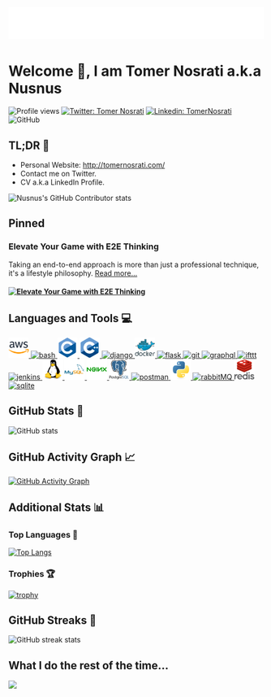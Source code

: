 <h1 align="center">
  <img src="https://raw.githubusercontent.com/nusnus/nusnus/master/name.svg" alt="Tomer Nosrati" />
</h1>

# Welcome 👋, I am Tomer Nosrati a.k.a Nusnus
![Profile views](https://komarev.com/ghpvc/?username=Nusnus&color=brightgreen)
[![Twitter: Tomer Nosrati](https://img.shields.io/twitter/follow/tomer_nosrati?style=social)](https://twitter.com/tomer_nosrati)
[![Linkedin: TomerNosrati](https://img.shields.io/badge/-TomerNosrati-blue?style=flat-square&logo=Linkedin&logoColor=white&link=https://www.linkedin.com/in/tomernosrati/)](https://www.linkedin.com/in/tomernosrati/)
<img alt="GitHub" src="https://img.shields.io/badge/dynamic/json?logo=github&label=GitHub+Followers&labelColor=282c34&color=181717&query=%24.data.totalSubs&url=https%3A%2F%2Fapi.spencerwoo.com%2Fsubstats%2F%3Fsource%3Dgithub%26queryKey%3Dnusnus&longCache=true"/>

## TL;DR 🍺
* Personal Website: http://tomernosrati.com/
* Contact me on Twitter.
* CV a.k.a LinkedIn Profile.

![Nusnus's GitHub Contributor stats](https://github-contributor-stats.vercel.app/api?username=Nusnus&theme=algolia)

## Pinned

### Elevate Your Game with E2E Thinking
Taking an end-to-end approach is more than just a professional technique, it's a lifestyle philosophy. [Read more...](https://www.linkedin.com/pulse/elevate-your-game-e2e-thinking-tomer-nosrati)

#### <a href="https://www.linkedin.com/pulse/elevate-your-game-e2e-thinking-tomer-nosrati"><img src="https://github.com/Nusnus/Nusnus/assets/4662342/c15882d9-a13d-4dce-9de4-1194336a654c" alt="Elevate Your Game with E2E Thinking" width="420"/></a>

## Languages and Tools 💻
<p align="left"> 
  <a href="https://aws.amazon.com" target="_blank" rel="noreferrer"> 
    <img src="https://raw.githubusercontent.com/devicons/devicon/master/icons/amazonwebservices/amazonwebservices-original-wordmark.svg" alt="aws" width="40" height="40"/> 
  </a> 
  <a href="https://www.gnu.org/software/bash/" target="_blank" rel="noreferrer"> 
    <img src="https://www.vectorlogo.zone/logos/gnu_bash/gnu_bash-icon.svg" alt="bash" width="40" height="40"/> 
  </a> 
  <a href="https://www.cprogramming.com/" target="_blank" rel="noreferrer"> 
    <img src="https://raw.githubusercontent.com/devicons/devicon/master/icons/c/c-original.svg" alt="c" width="40" height="40"/> 
  </a> 
  <a href="https://www.w3schools.com/cpp/" target="_blank" rel="noreferrer"> 
    <img src="https://raw.githubusercontent.com/devicons/devicon/master/icons/cplusplus/cplusplus-original.svg" alt="cplusplus" width="40" height="40"/> 
  </a>
  <a href="https://www.djangoproject.com/" target="_blank" rel="noreferrer"> 
    <img src="https://cdn.worldvectorlogo.com/logos/django.svg" alt="django" width="40" height="40"/> 
  </a>
  <a href="https://www.docker.com/" target="_blank" rel="noreferrer"> 
    <img src="https://raw.githubusercontent.com/devicons/devicon/master/icons/docker/docker-original-wordmark.svg" alt="docker" width="40" height="40"/> 
  </a> 
  <a href="https://flask.palletsprojects.com/" target="_blank" rel="noreferrer"> 
    <img src="https://www.vectorlogo.zone/logos/pocoo_flask/pocoo_flask-icon.svg" alt="flask" width="40" height="40"/> 
  </a> 
  <a href="https://git-scm.com/" target="_blank" rel="noreferrer"> 
    <img src="https://www.vectorlogo.zone/logos/git-scm/git-scm-icon.svg" alt="git" width="40" height="40"/> 
  </a> 
  <a href="https://graphql.org" target="_blank" rel="noreferrer"> 
    <img src="https://www.vectorlogo.zone/logos/graphql/graphql-icon.svg" alt="graphql" width="40" height="40"/> 
  </a> 
  <a href="https://ifttt.com/" target="_blank" rel="noreferrer"> <img src="https://www.vectorlogo.zone/logos/ifttt/ifttt-ar21.svg" alt="ifttt" width="40" height="40"/> 
  </a> 
  <a href="https://www.jenkins.io" target="_blank" rel="noreferrer"> 
    <img src="https://www.vectorlogo.zone/logos/jenkins/jenkins-icon.svg" alt="jenkins" width="40" height="40"/> 
  </a> 
  <a href="https://www.linux.org/" target="_blank" rel="noreferrer"> 
    <img src="https://raw.githubusercontent.com/devicons/devicon/master/icons/linux/linux-original.svg" alt="linux" width="40" height="40"/> 
  </a> 
  <a href="https://www.mysql.com/" target="_blank" rel="noreferrer"> 
    <img src="https://raw.githubusercontent.com/devicons/devicon/master/icons/mysql/mysql-original-wordmark.svg" alt="mysql" width="40" height="40"/> 
  </a> 
  <a href="https://www.nginx.com" target="_blank" rel="noreferrer"> 
    <img src="https://raw.githubusercontent.com/devicons/devicon/master/icons/nginx/nginx-original.svg" alt="nginx" width="40" height="40"/> 
  </a> 
  <a href="https://www.postgresql.org" target="_blank" rel="noreferrer"> 
    <img src="https://raw.githubusercontent.com/devicons/devicon/master/icons/postgresql/postgresql-original-wordmark.svg" alt="postgresql" width="40" height="40"/> 
  </a> 
  <a href="https://postman.com" target="_blank" rel="noreferrer"> 
    <img src="https://www.vectorlogo.zone/logos/getpostman/getpostman-icon.svg" alt="postman" width="40" height="40"/> 
  </a> 
  <a href="https://www.python.org" target="_blank" rel="noreferrer"> 
    <img src="https://raw.githubusercontent.com/devicons/devicon/master/icons/python/python-original.svg" alt="python" width="40" height="40"/> 
  </a> 
  <a href="https://www.rabbitmq.com" target="_blank" rel="noreferrer"> 
    <img src="https://www.vectorlogo.zone/logos/rabbitmq/rabbitmq-icon.svg" alt="rabbitMQ" width="40" height="40"/> 
  </a> 
  <a href="https://redis.io" target="_blank" rel="noreferrer"> 
    <img src="https://raw.githubusercontent.com/devicons/devicon/master/icons/redis/redis-original-wordmark.svg" alt="redis" width="40" height="40"/> 
  </a> 
  <a href="https://www.sqlite.org/" target="_blank" rel="noreferrer"> 
    <img src="https://www.vectorlogo.zone/logos/sqlite/sqlite-icon.svg" alt="sqlite" width="40" height="40"/> 
  </a> 
</p>

## GitHub Stats 👀
![GitHub stats](https://github-readme-stats.vercel.app/api?username=Nusnus&show_icons=true&hide=stars&count_private=true&show_icons=true&theme=algolia&border_radius=20)

## GitHub Activity Graph 📈
[![GitHub Activity Graph](https://github-readme-activity-graph.vercel.app/graph?username=Nusnus&theme=github-compact)](https://github.com/Nusnus/github-readme-activity-graph)

## Additional Stats 📊
### Top Languages 👅
[![Top Langs](https://github-readme-stats.vercel.app/api/top-langs/?username=Nusnus&layout=compact&show_icons=true&theme=algolia&border_radius=20)](https://github.com/anuraghazra/github-readme-stats)
### Trophies 🏆
[![trophy](https://github-profile-trophy.vercel.app/?username=Nusnus&count_private=true&theme=algolia&border_radius=20)](https://github.com/ryo-ma/github-profile-trophy)
## GitHub Streaks 🎳
![GitHub streak stats](https://github-readme-streak-stats.herokuapp.com/?user=Nusnus&count_private=true&theme=algolia&border_radius=20)

## What I do the rest of the time...
<img src="https://github.com/saadeghi/saadeghi/blob/master/dino.gif" width="700" >
